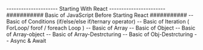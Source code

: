 --------------------- Starting With React -----------------------
########### Basic of JavaScript Before Starting React ###########
-- Basic of Conditions (if/else/else if/ternary operator)
-- Basic of Iteration ( ForLoop/ forof / foreach Loop )
-- Basic of Array
-- Basic of Object
-- Basic of Array-object
-- Basic of Array-Destrcturing
-- Basic of Obj-Destrcturing
-- Async & Await
